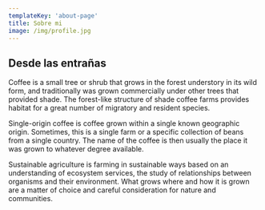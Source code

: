 ```yaml
---
templateKey: 'about-page'
title: Sobre mi
image: /img/profile.jpg
---
```

## Desde las entrañas
Coffee is a small tree or shrub that grows in the forest understory in its wild form, and traditionally was grown commercially under other trees that provided shade. The forest-like structure of shade coffee farms provides habitat for a great number of migratory and resident species.

Single-origin coffee is coffee grown within a single known geographic origin. Sometimes, this is a single farm or a specific collection of beans from a single country. The name of the coffee is then usually the place it was grown to whatever degree available.

Sustainable agriculture is farming in sustainable ways based on an understanding of ecosystem services, the study of relationships between organisms and their environment. What grows where and how it is grown are a matter of choice and careful consideration for nature and communities.
